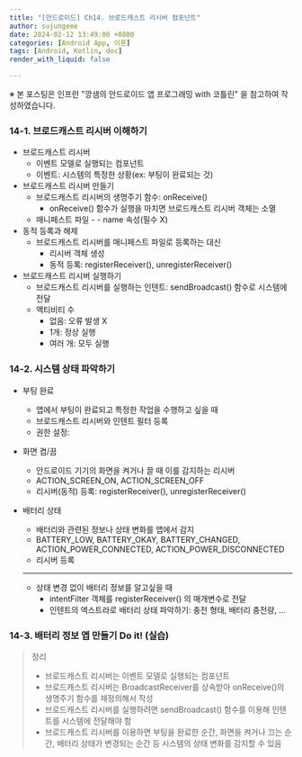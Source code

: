 ```yaml
---
title: "[안드로이드] Ch14. 브로드캐스트 리시버 컴포넌트"
author: sujungeee
date: 2024-02-12 13:49:00 +0800
categories: [Android App, 이론]
tags: [Android, Kotlin, doc]
render_with_liquid: false

---
```




※ 본 포스팅은 인프런 "깡샘의 안드로이드 앱 프로그래밍 with 코틀린" 을 참고하여 작성하였습니다.



### 14-1. 브로드캐스트 리시버 이해하기

- 브로드캐스트 리시버
  - 이벤트 모델로 실행되는 컴포넌트
  - 이벤트: 시스템의 특정한 상황(ex: 부팅이 완료되는 것)
- 브로드캐스트 리시버 만들기
  - 브로드캐스트 리시버의 생명주기 함수: onReceive()
    - onReceive() 함수가 실행을 마치면 브로드캐스트 리시버 객체는 소멸
  - 매니페스트 파일 - <receiver> - name 속성(필수 X)
- 동적 등록과 해제
  - 브로드캐스트 리시버를 매니페스트 파일로 등록하는 대신
    - 리시버 객체 생성
    - 동적 등록: registerReceiver(), unregisterReceiver()
- 브로드캐스트 리시버 실행하기
  - 브로드캐스트 리시버를 실행하는 인텐트: sendBroadcast() 함수로 시스템에 전달
  - 액티비티 수
    - 없음: 오류 발생 X
    - 1개: 정상 실행
    - 여러 개: 모두 실행

### 14-2. 시스템 상태 파악하기

- 부팅 완료

  - 앱에서 부팅이 완료되고 특정한 작업을 수행하고 싶을 때
  - 브로드캐스트 리시버와 인텐트 필터 등록
  - 권한 설정: <uses-permission>

- 화면 켬/끔

  - 안드로이드 기기의 화면을 켜거나 끌 때 이를 감지하는 리시버
  - ACTION_SCREEN_ON, ACTION_SCREEN_OFF
  - 리시버(동적) 등록: registerReceiver(), unregisterReceiver()

- 배터리 상태

  - 배터리와 관련된 정보나 상태 변화를 앱에서 감지
  - BATTERY_LOW, BATTERY_OKAY, BATTERY_CHANGED, ACTION_POWER_CONNECTED, ACTION_POWER_DISCONNECTED
  - 리시버 등록

  ------

  - 상태 변경 없이 배터리 정보를 알고싶을 때
    - intentFilter 객체를 registerReceiver() 의 매개변수로 전달
    - 인텐트의 엑스트라로 배터리 상태 파악하기: 충전 형태, 배터리 충전량, …

### 14-3. 배터리 정보 앱 만들기 Do it! (실습)

> 정리
>
> - 브로드캐스트 리시버는 이벤트 모델로 실행되는 컴포넌트
> - 브로드캐스트 리시버는 BroadcastReceiver를 상속받아 onReceive()의 생명주기 함수를 재정의해서 작성
> - 브로드캐스트 리시버를 실행하려면 sendBroadcast() 함수를 이용해 인텐트를 시스템에 전달해야 함
> - 브로드캐스트 리시버를 이용하면 부팅을 완료한 순간, 화면을 켜거나 끄는 순간, 배터리 상태가 변경되는 순간 등 시스템의 상태 변화를 감지할 수 있음
